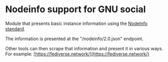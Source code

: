 # Nodeinfo support for GNU social

Module that presents basic instance information using the [NodeInfo standard](http://nodeinfo.diaspora.software/).

The information is presented at the "/nodeinfo/2.0.json" endpoint.

Other tools can then scrape that information and present it in various ways.
For example: [https://fediverse.network/](https://fediverse.network/)
